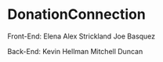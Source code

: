 # DonationConnection

Front-End:
Elena
Alex Strickland
Joe Basquez

Back-End:
Kevin Hellman
Mitchell Duncan
